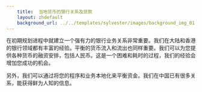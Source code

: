 ```yaml
---
    title:  当地货币的银行关系及贷款 
    layout: zhdefault
    background_url: ../../templates/sylvester/images/background_img_01.jpg
---
```

在初期规划进程中就建立一个强有力的银行业务关系非常重要。我们在大陆和香港的银行领域都有丰富的经验。平衡的货币流入和流出也同样重要。我们可以为您提供各种货币的融资安排，包括人民币。这是一个困难和耗时的过程，我们的经验会增加您成功的机会。

另外，我们可以通过将您的程序和业务本地化来平衡资金。我们在中国已有很多关系，能获得鲜为人知的信息。

